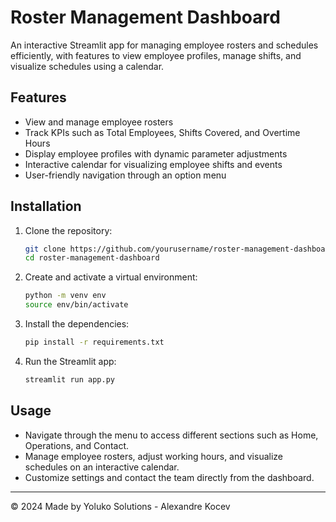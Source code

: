 # Roster Management Dashboard

An interactive Streamlit app for managing employee rosters and schedules efficiently, with features to view employee profiles, manage shifts, and visualize schedules using a calendar.

## Features

- View and manage employee rosters
- Track KPIs such as Total Employees, Shifts Covered, and Overtime Hours
- Display employee profiles with dynamic parameter adjustments
- Interactive calendar for visualizing employee shifts and events
- User-friendly navigation through an option menu

## Installation

1. Clone the repository:
	```bash
	git clone https://github.com/yourusername/roster-management-dashboard.git
	cd roster-management-dashboard
	```

2.  Create and activate a virtual environment:
	```bash
	python -m venv env
	source env/bin/activate
	```
    
3.  Install the dependencies:
	```bash
	pip install -r requirements.txt
	``` 
    
4.  Run the Streamlit app:
	```bash
	streamlit run app.py
	```
    

## Usage

-   Navigate through the menu to access different sections such as Home, Operations, and Contact.
-   Manage employee rosters, adjust working hours, and visualize schedules on an interactive calendar.
-   Customize settings and contact the team directly from the dashboard.

----------

© 2024 Made by Yoluko Solutions - Alexandre Kocev
